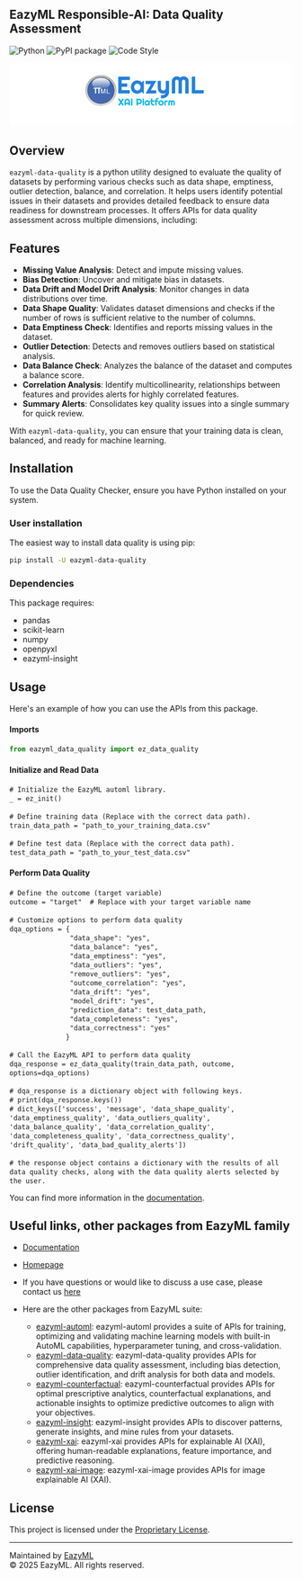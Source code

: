 ## EazyML Responsible-AI: Data Quality Assessment
![Python](https://img.shields.io/badge/python-3.8%20%7C%203.9%20%7C%203.10%20%7C%203.11%20%7C%203.12-blue)  ![PyPI package](https://img.shields.io/badge/pypi%20package-0.0.35-brightgreen) ![Code Style](https://img.shields.io/badge/code%20style-black-black)

![EazyML](https://github.com/EazyML/eazyml-docs/raw/refs/heads/master/EazyML_logo.png)

## Overview
`eazyml-data-quality` is a python utility designed to evaluate the quality of datasets by performing various checks such as data shape, emptiness, outlier detection, balance, and correlation. It helps users identify potential issues in their datasets and provides detailed feedback to ensure data readiness for downstream processes.
It offers APIs for data quality assessment across multiple dimensions, including:

## Features
- **Missing Value Analysis**: Detect and impute missing values.
- **Bias Detection**: Uncover and mitigate bias in datasets.
- **Data Drift and Model Drift Analysis**: Monitor changes in data distributions over time.
- **Data Shape Quality**: Validates dataset dimensions and checks if the number of rows is sufficient relative to the number of columns.
- **Data Emptiness Check**: Identifies and reports missing values in the dataset.
- **Outlier Detection**: Detects and removes outliers based on statistical analysis.
- **Data Balance Check**: Analyzes the balance of the dataset and computes a balance score.
- **Correlation Analysis**: Identify multicollinearity, relationships between features and provides alerts for highly correlated features.
- **Summary Alerts**: Consolidates key quality issues into a single summary for quick review.

With `eazyml-data-quality`, you can ensure that your training data is clean, balanced, and ready for machine learning.

## Installation
To use the Data Quality Checker, ensure you have Python installed on your system.
### User installation
The easiest way to install data quality is using pip:
```bash
pip install -U eazyml-data-quality
```
### Dependencies
This package requires:
- pandas
- scikit-learn
- numpy
- openpyxl
- eazyml-insight

## Usage
Here's an example of how you can use the APIs from this package.

#### Imports
```python
from eazyml_data_quality import ez_data_quality
```

#### Initialize and Read Data
```
# Initialize the EazyML automl library.
_ = ez_init()

# Define training data (Replace with the correct data path).
train_data_path = "path_to_your_training_data.csv"

# Define test data (Replace with the correct data path).
test_data_path = "path_to_your_test_data.csv"
```

#### Perform Data Quality
```
# Define the outcome (target variable)
outcome = "target"  # Replace with your target variable name

# Customize options to perform data quality
dqa_options = {
               "data_shape": "yes",
               "data_balance": "yes",
               "data_emptiness": "yes",
               "data_outliers": "yes",
               "remove_outliers": "yes",
               "outcome_correlation": "yes",
               "data_drift": "yes",
               "model_drift": "yes",
               "prediction_data": test_data_path,
               "data_completeness": "yes",
               "data_correctness": "yes"
              }

# Call the EazyML API to perform data quality
dqa_response = ez_data_quality(train_data_path, outcome, options=dqa_options)

# dqa_response is a dictionary object with following keys.
# print(dqa_response.keys())
# dict_keys(['success', 'message', 'data_shape_quality', 'data_emptiness_quality', 'data_outliers_quality', 'data_balance_quality', 'data_correlation_quality', 'data_completeness_quality', 'data_correctness_quality', 'drift_quality', 'data_bad_quality_alerts'])

# the response object contains a dictionary with the results of all data quality checks, along with the data quality alerts selected by the user.

```
You can find more information in the [documentation](https://eazyml.readthedocs.io/en/latest/packages/eazyml_dq.html).


## Useful links, other packages from EazyML family
- [Documentation](https://docs.eazyml.com)
- [Homepage](https://eazyml.com)
- If you have questions or would like to discuss a use case, please contact us [here](https://eazyml.com/trust-in-ai)
- Here are the other packages from EazyML suite:

    - [eazyml-automl](https://pypi.org/project/eazyml-automl/): eazyml-automl provides a suite of APIs for training, optimizing and validating machine learning models with built-in AutoML capabilities, hyperparameter tuning, and cross-validation.
    - [eazyml-data-quality](https://pypi.org/project/eazyml-data-quality/): eazyml-data-quality provides APIs for comprehensive data quality assessment, including bias detection, outlier identification, and drift analysis for both data and models.
    - [eazyml-counterfactual](https://pypi.org/project/eazyml-counterfactual/): eazyml-counterfactual provides APIs for optimal prescriptive analytics, counterfactual explanations, and actionable insights to optimize predictive outcomes to align with your objectives.
    - [eazyml-insight](https://pypi.org/project/eazyml-insight/): eazyml-insight provides APIs to discover patterns, generate insights, and mine rules from your datasets.
    - [eazyml-xai](https://pypi.org/project/eazyml-xai/): eazyml-xai provides APIs for explainable AI (XAI), offering human-readable explanations, feature importance, and predictive reasoning.
    - [eazyml-xai-image](https://pypi.org/project/eazyml-xai-image/): eazyml-xai-image provides APIs for image explainable AI (XAI).

## License
This project is licensed under the [Proprietary License](https://github.com/EazyML/eazyml-docs/blob/master/LICENSE).

---

Maintained by [EazyML](https://eazyml.com)  
© 2025 EazyML. All rights reserved.
